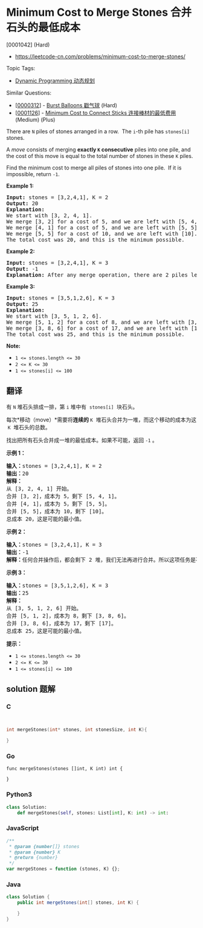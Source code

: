 # Minimum Cost to Merge Stones 合并石头的最低成本

[0001042] (Hard)

- https://leetcode-cn.com/problems/minimum-cost-to-merge-stones/

Topic Tags:

- [Dynamic Programming 动态规划](https://leetcode-cn.com/tag/dynamic-programming/)

Similar Questions:

- [[0000312](https://leetcode-cn.com/problems/burst-balloons/)] - [Burst Balloons 戳气球](./0000312.burst-balloons.md) (Hard)
- [[0001126](https://leetcode-cn.com/problems/minimum-cost-to-connect-sticks/)] - [Minimum Cost to Connect Sticks 连接棒材的最低费用](./0001126.minimum-cost-to-connect-sticks.md) (Medium) (Plus)

There are `N` piles of stones arranged in a row.  The `i`\-th pile has `stones[i]` stones.

A _move_ consists of merging **exactly `K` consecutive** piles into one pile, and the cost of this move is equal to the total number of stones in these `K` piles.

Find the minimum cost to merge all piles of stones into one pile.  If it is impossible, return `-1`.

**Example 1:**

<pre><strong>Input: </strong>stones = <span id="example-input-1-1">[3,2,4,1]</span>, K = <span id="example-input-1-2">2</span>
<strong>Output: </strong><span id="example-output-1">20</span>
<strong>Explanation: </strong>
We start with [3, 2, 4, 1].
We merge [3, 2] for a cost of 5, and we are left with [5, 4, 1].
We merge [4, 1] for a cost of 5, and we are left with [5, 5].
We merge [5, 5] for a cost of 10, and we are left with [10].
The total cost was 20, and this is the minimum possible.
</pre>

**Example 2:**

<pre><strong>Input: </strong>stones = <span id="example-input-2-1">[3,2,4,1]</span>, K = <span id="example-input-2-2">3</span>
<strong>Output: </strong><span id="example-output-2">-1</span>
<strong>Explanation: </strong>After any merge operation, there are 2 piles left, and we can't merge anymore.  So the task is impossible.
</pre>

**Example 3:**

<pre><strong>Input: </strong>stones = <span id="example-input-3-1">[3,5,1,2,6]</span>, K = <span id="example-input-3-2">3</span>
<strong>Output: </strong><span id="example-output-3">25</span>
<strong>Explanation: </strong>
We start with [3, 5, 1, 2, 6].
We merge [5, 1, 2] for a cost of 8, and we are left with [3, 8, 6].
We merge [3, 8, 6] for a cost of 17, and we are left with [17].
The total cost was 25, and this is the minimum possible.
</pre>

**Note:**

- `1 <= stones.length <= 30`
- `2 <= K <= 30`
- `1 <= stones[i] <= 100`

## 翻译

有 `N` 堆石头排成一排，第 `i` 堆中有  `stones[i]`  块石头。

每次*移动（move）*需要将**连续的** `K`  堆石头合并为一堆，而这个移动的成本为这  `K`  堆石头的总数。

找出把所有石头合并成一堆的最低成本。如果不可能，返回 `-1` 。

**示例 1：**

<pre><strong>输入：</strong>stones = [3,2,4,1], K = 2
<strong>输出：</strong>20
<strong>解释：</strong>
从 [3, 2, 4, 1] 开始。
合并 [3, 2]，成本为 5，剩下 [5, 4, 1]。
合并 [4, 1]，成本为 5，剩下 [5, 5]。
合并 [5, 5]，成本为 10，剩下 [10]。
总成本 20，这是可能的最小值。
</pre>

**示例 2：**

<pre><strong>输入：</strong>stones = [3,2,4,1], K = 3
<strong>输出：</strong>-1
<strong>解释：</strong>任何合并操作后，都会剩下 2 堆，我们无法再进行合并。所以这项任务是不可能完成的。.
</pre>

**示例 3：**

<pre><strong>输入：</strong>stones = [3,5,1,2,6], K = 3
<strong>输出：</strong>25
<strong>解释：</strong>
从 [3, 5, 1, 2, 6] 开始。
合并 [5, 1, 2]，成本为 8，剩下 [3, 8, 6]。
合并 [3, 8, 6]，成本为 17，剩下 [17]。
总成本 25，这是可能的最小值。
</pre>

**提示：**

- `1 <= stones.length <= 30`
- `2 <= K <= 30`
- `1 <= stones[i] <= 100`

## solution 题解

### C

```c


int mergeStones(int* stones, int stonesSize, int K){

}


```

### Go

```golang
func mergeStones(stones []int, K int) int {

}
```

### Python3

```python
class Solution:
    def mergeStones(self, stones: List[int], K: int) -> int:

```

### JavaScript

```javascript
/**
 * @param {number[]} stones
 * @param {number} K
 * @return {number}
 */
var mergeStones = function (stones, K) {};
```

### Java

```java
class Solution {
    public int mergeStones(int[] stones, int K) {

    }
}
```
